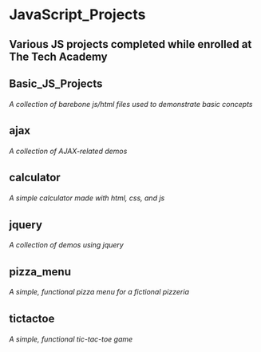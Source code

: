 # JavaScript_Projects
## Various JS projects completed while enrolled at The Tech Academy

## Basic_JS_Projects
###### A collection of barebone js/html files used to demonstrate basic concepts

## ajax
###### A collection of AJAX-related demos

## calculator
###### A simple calculator made with html, css, and js

## jquery
###### A collection of demos using jquery

## pizza_menu
###### A simple, functional pizza menu for a fictional pizzeria

## tictactoe
###### A simple, functional tic-tac-toe game